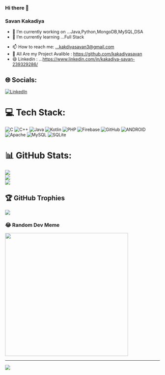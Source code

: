 ### Hi there 👋

### Savan Kakadiya
<!--
**kakadiyasavan/kakadiyasavan** is a ✨ _special_ ✨ repository because its `README.md` (this file) appears on your GitHub profile.

Here are some ideas to get you started:
-->
- 🔭 I’m currently working on ...Java,Python,MongoDB,MySQL,DSA
- 🌱 I’m currently learning ...Full Stack
<!-- - 👯 I’m looking to collaborate on ... -->
<!-- - 🤔 I’m looking for help with ... -->
<!-- - 💬 Ask me about ...Android Developer -->
- 📫 How to reach me: ...kakdiyasavan3@gmail.com
- 💼 All Are my Project Avalible : https://github.com/kakadiyasavan
- 😄 Linkedin : ...https://www.linkedin.com/in/kakadiya-savan-239329286/
<!--- ⚡ Fun fact: ... -->


## 🌐 Socials:
[![LinkedIn](https://img.shields.io/badge/LinkedIn-%230077B5.svg?logo=linkedin&logoColor=white)](https://linkedin.com/in/https://www.linkedin.com/in/kakadiya-savan-239329286) 

# 💻 Tech Stack:
![C](https://img.shields.io/badge/c-%2300599C.svg?style=for-the-badge&logo=c&logoColor=white) ![C++](https://img.shields.io/badge/c++-%2300599C.svg?style=for-the-badge&logo=c%2B%2B&logoColor=white) ![Java](https://img.shields.io/badge/java-%23ED8B00.svg?style=for-the-badge&logo=java&logoColor=white) ![Kotlin](https://img.shields.io/badge/kotlin-%230095D5.svg?style=for-the-badge&logo=kotlin&logoColor=white) ![PHP](https://img.shields.io/badge/php-%23777BB4.svg?style=for-the-badge&logo=php&logoColor=white) ![Firebase](https://img.shields.io/badge/firebase-%23039BE5.svg?style=for-the-badge&logo=firebase) ![GitHub](https://img.shields.io/badge/GitHub-%23121011.svg?style=for-the-badge&logo=github&logoColor=white) ![ANDROID](https://img.shields.io/badge/android-%2320232a.svg?style=for-the-badge&logo=android&logoColor=%a4c639) ![Apache](https://img.shields.io/badge/apache-%23D42029.svg?style=for-the-badge&logo=apache&logoColor=white) ![MySQL](https://img.shields.io/badge/mysql-%2300f.svg?style=for-the-badge&logo=mysql&logoColor=white) ![SQLite](https://img.shields.io/badge/sqlite-%2307405e.svg?style=for-the-badge&logo=sqlite&logoColor=white)
# 📊 GitHub Stats:
![](https://github-readme-stats.vercel.app/api?username=kakadiyasavan&theme=dark&hide_border=false&include_all_commits=false&count_private=false)<br/>
![](https://github-readme-streak-stats.herokuapp.com/?user=kakadiyasavan&theme=dark&hide_border=false)<br/>
![](https://github-readme-stats.vercel.app/api/top-langs/?username=kakadiyasavan&theme=dark&hide_border=false&include_all_commits=false&count_private=false&layout=compact)

## 🏆 GitHub Trophies
![](https://github-profile-trophy.vercel.app/?username=kakadiyasavan&theme=onestar&no-frame=false&no-bg=true&margin-w=4)

### 😂 Random Dev Meme
<img src='https://randommeme-five.vercel.app/' style="height: 400px;"/>

---
[![](https://visitcount.itsvg.in/api?id=kakadiyasavan&icon=0&color=0)](https://visitcount.itsvg.in)

<!-- Proudly created with GPRM ( https://gprm.itsvg.in ) -->
